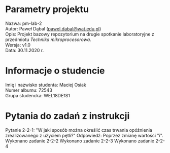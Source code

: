 # Parametry projektu

Nazwa: pm-lab-2  
Autor: Paweł Dąbal (pawel.dabal@wat.edu.pl)  
Opis: Projekt bazowy repozytorium na drugie spotkanie laboratoryjne z przedmiotu _Technika mikroprocesorowa_.  
Wersja: v1.0  
Data: 30.11.2020 r.

# Informacje o studencie

Imię i nazwisko studenta: Maciej Osiak  
Numer albumu: 72543  
Grupa studencka: WEL18DE1S1

# Pytania do zadań z instrukcji

Pytanie 2-2-1: "W jaki sposób można określić czas trwania opóźnienia zrealizowanego z użyciem pętli?"
Odpowiedź: Poprzez zmianę wartości "i".
Wykonano zadanie 2-2-2
Wykonano zadanie 2-2-3
Wykonano zadanie 2-2-4